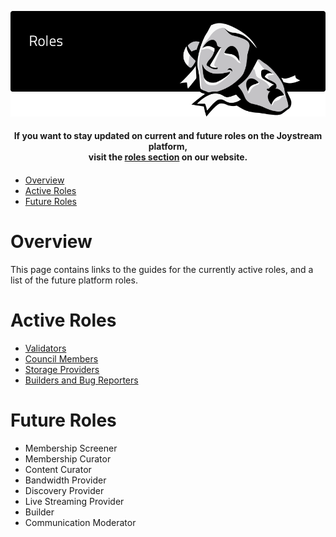 <p align="center"><img src="img/roles.png"></p>

<div align="center">
  <h4>If you want to stay updated on current and future roles on the Joystream platform, <br />
  visit the <a href="https://www.joystream.org/roles">roles section</a> on our website.<h4>
</div>

- [Overview](#overview)
- [Active Roles](#active-roles)
- [Future Roles](#future-roles)

# Overview
This page contains links to the guides for the currently active roles, and a list of the future platform roles.

# Active Roles
- [Validators](validators)
- [Council Members](council-members)
- [Storage Providers](storage-providers)
- [Builders and Bug Reporters](builders)

# Future Roles
 - Membership Screener
 - Membership Curator
 - Content Curator
 - Bandwidth Provider
 - Discovery Provider
 - Live Streaming Provider
 - Builder
 - Communication Moderator

